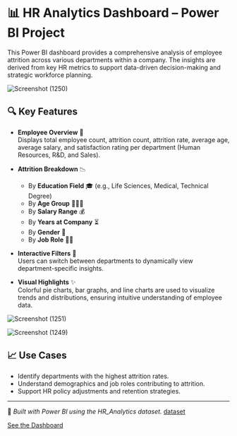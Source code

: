 # 📊 HR Analytics Dashboard – Power BI Project

This Power BI dashboard provides a comprehensive analysis of employee attrition across various departments within a company. The insights are derived from key HR metrics to support data-driven decision-making and strategic workforce planning.

![Screenshot (1250)](https://github.com/user-attachments/assets/77e51c58-1aad-4450-a613-ed6963ed505c)

## 🔍 Key Features

- **Employee Overview** 👥  
  Displays total employee count, attrition count, attrition rate, average age, average salary, and satisfaction rating per department (Human Resources, R&D, and Sales).

- **Attrition Breakdown** 📉  
  - By **Education Field** 🎓 (e.g., Life Sciences, Medical, Technical Degree)
  - By **Age Group** 👶👨‍🦳
  - By **Salary Range** 💰
  - By **Years at Company** ⏳
  - By **Gender** 🚻
  - By **Job Role** 🧑‍💼

- **Interactive Filters** 🔄  
  Users can switch between departments to dynamically view department-specific insights.

- **Visual Highlights** ✨  
  Colorful pie charts, bar graphs, and line charts are used to visualize trends and distributions, ensuring intuitive understanding of employee data.
  
![Screenshot (1251)](https://github.com/user-attachments/assets/7278b876-fa79-41c8-9598-83b9da145605)

![Screenshot (1249)](https://github.com/user-attachments/assets/97af57f5-c3b8-4cac-9693-e3d7a91f9921)


## 📈 Use Cases

- Identify departments with the highest attrition rates.
- Understand demographics and job roles contributing to attrition.
- Support HR policy adjustments and retention strategies.

---

📁 *Built with Power BI using the HR_Analytics dataset.*
[dataset](https://github.com/joyashre/Power-bi-Project---Hr-Analytics/blob/main/HR_Analytics.csv)

[See the Dashboard](https://github.com/joyashre/Power-bi-Project---Hr-Analytics/blob/main/HR%20ANALYTICS%20POWER%20BI.pbix)
